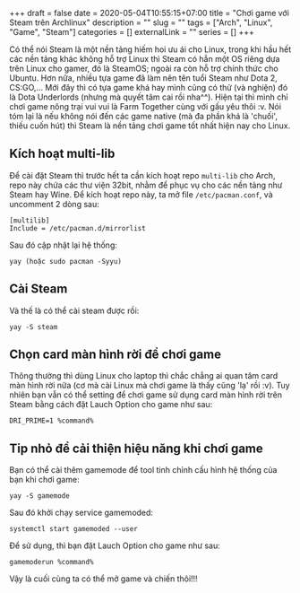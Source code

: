 +++ 
draft = false
date = 2020-05-04T10:55:15+07:00
title = "Chơi game với Steam trên Archlinux"
description = ""
slug = "" 
tags = ["Arch", "Linux", "Game", "Steam"]
categories = []
externalLink = ""
series = []
+++

Có thể nói Steam là một nền tảng hiếm hoi ưu ái cho Linux, trong khi hầu hết các nền tảng khác không hỗ trợ Linux thì Steam có hẳn một OS riêng dựa trên Linux cho gamer, đó là SteamOS; ngoài ra còn hỗ trợ chính thức cho Ubuntu. Hơn nữa, nhiều tựa game đã làm nên tên tuổi Steam như Dota 2, CS:GO,... Mới đây thì có tựa game khá hay mình cũng có thử (và nghiện) đó là Dota Underlords (nhưng mà quyết tâm cai rồi nha^^). Hiện tại thì mình chỉ chơi game nông trại vui vui là Farm Together cùng với gấu yêu thôi :v. Nói tóm lại là nếu không nói đến các game native (mà đa phần khá là 'chuối', thiếu cuốn hút) thì Steam là nền tảng chơi game tốt nhất hiện nay cho Linux.

## Kích hoạt multi-lib

Để cài đặt Steam thì trước hết ta cần kích hoạt repo `multi-lib` cho Arch, repo này chứa các thư viện 32bit, nhằm để phục vụ cho các nền tảng như Steam hay Wine. Để kích hoạt repo này, ta mở file `/etc/pacman.conf`, và uncomment 2 dòng sau:

```shell
[multilib]
Include = /etc/pacman.d/mirrorlist
```

Sau đó cập nhật lại hệ thống:

```shell
yay (hoặc sudo pacman -Syyu)
```

## Cài Steam

Và thế là có thể cài steam được rồi:

```shell
yay -S steam
```

## Chọn card màn hình rời để chơi game

Thông thường thì dùng Linux cho laptop thì chắc chẳng ai quan tâm card màn hình rời nữa (cơ mà cài Linux mà chơi game là thấy cũng 'lạ' rồi :v). Tuy nhiên bạn vẫn có thể setting để chơi game sử dụng card màn hình rời trên Steam bằng cách đặt Lauch Option cho game như sau:

```shell
DRI_PRIME=1 %command%
```

## Tip nhỏ để cải thiện hiệu năng khi chơi game

Bạn có thể cài thêm gamemode để tool tinh chỉnh cấu hình hệ thống của bạn khi chơi game:

```shell
yay -S gamemode
```

Sau đó khởi chạy service gamemoded:

```shell
systemctl start gamemoded --user
```

Để sử dụng, thì bạn đặt Lauch Option cho game như sau:

```shell
gamemoderun %command%
```

Vậy là cuối cùng ta có thể mở game và chiến thôi!!!

